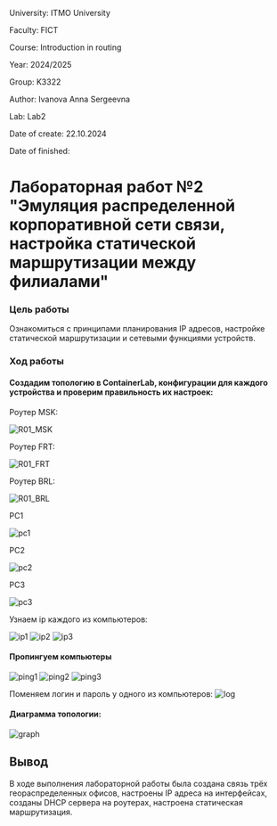 University: ITMO University

Faculty: FICT

Course: Introduction in routing

Year: 2024/2025

Group: K3322

Author: Ivanova Anna Sergeevna

Lab: Lab2

Date of create: 22.10.2024

Date of finished:

# Лабораторная работ №2 "Эмуляция распределенной корпоративной сети связи, настройка статической маршрутизации между филиалами"

### Цель работы
Ознакомиться с принципами планирования IP адресов, настройке статической маршрутизации и сетевыми функциями устройств.
### Ход работы
#### Создадим топологию в ContainerLab, конфигурации для каждого устройства и проверим правильность их настроек:

Роутер MSK:

![](https://github.com/aivanova2472/2024_2025-introduction_in_routing-k3322-ivanova_a_s/blob/main/lab2/screenshots/R01_MSK.jpg "R01_MSK")

Роутер FRT:

![](https://github.com/aivanova2472/2024_2025-introduction_in_routing-k3322-ivanova_a_s/blob/main/lab2/screenshots/R01_FRT.jpg "R01_FRT")


Роутер BRL:

![](https://github.com/aivanova2472/2024_2025-introduction_in_routing-k3322-ivanova_a_s/blob/main/lab2/screenshots/R01_BRL.jpg "R01_BRL")

PC1

![](https://github.com/aivanova2472/2024_2025-introduction_in_routing-k3322-ivanova_a_s/blob/main/lab2/screenshots/pc1.jpg "pc1")

PC2

![](https://github.com/aivanova2472/2024_2025-introduction_in_routing-k3322-ivanova_a_s/blob/main/lab2/screenshots/pc2.jpg "pc2")

PC3

![](https://github.com/aivanova2472/2024_2025-introduction_in_routing-k3322-ivanova_a_s/blob/main/lab2/screenshots/pc3.jpg "pc3")

Узнаем ip каждого из компьютеров:

![](https://github.com/aivanova2472/2024_2025-introduction_in_routing-k3322-ivanova_a_s/blob/main/lab2/screenshots/ip_pc1.jpg "ip1")
![](https://github.com/aivanova2472/2024_2025-introduction_in_routing-k3322-ivanova_a_s/blob/main/lab2/screenshots/ip_pc2.jpg "ip2")
![](https://github.com/aivanova2472/2024_2025-introduction_in_routing-k3322-ivanova_a_s/blob/main/lab2/screenshots/ip_pc3.jpg "ip3")

#### Пропингуем компьютеры
![](https://github.com/aivanova2472/2024_2025-introduction_in_routing-k3322-ivanova_a_s/blob/main/lab2/screenshots/ping1.jpg "ping1")
![](https://github.com/aivanova2472/2024_2025-introduction_in_routing-k3322-ivanova_a_s/blob/main/lab2/screenshots/ping2.jpg "ping2")
![](https://github.com/aivanova2472/2024_2025-introduction_in_routing-k3322-ivanova_a_s/blob/main/lab2/screenshots/ping3.jpg "ping3")


Поменяем логин и пароль у одного из компьютеров:
![](https://github.com/aivanova2472/2024_2025-introduction_in_routing-k3322-ivanova_a_s/blob/main/lab2/screenshots/log.jpg "log")

#### Диаграмма топологии:
![](https://github.com/aivanova2472/2024_2025-introduction_in_routing-k3322-ivanova_a_s/blob/main/lab2/screenshots/graph.jpg "graph")


## Вывод ##
В ходе выполнения лабораторной работы была создана связь трёх геораспределенных офисов, настроены IP адреса на интерфейсах, созданы DHCP сервера на роутерах, настроена статическая маршрутизация.



